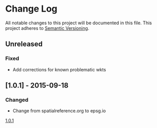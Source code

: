 # Change Log
All notable changes to this project will be documented in this file.
This project adheres to [Semantic Versioning](http://semver.org/).

## Unreleased
### Fixed
* Add corrections for known problematic wkts

## [1.0.1] - 2015-09-18 
### Changed
* Change from spatialreference.org to epsg.io

[1.0.1](https://github.com/koopjs/spatialreference/compare/v1.0.0...v1.0.1)

